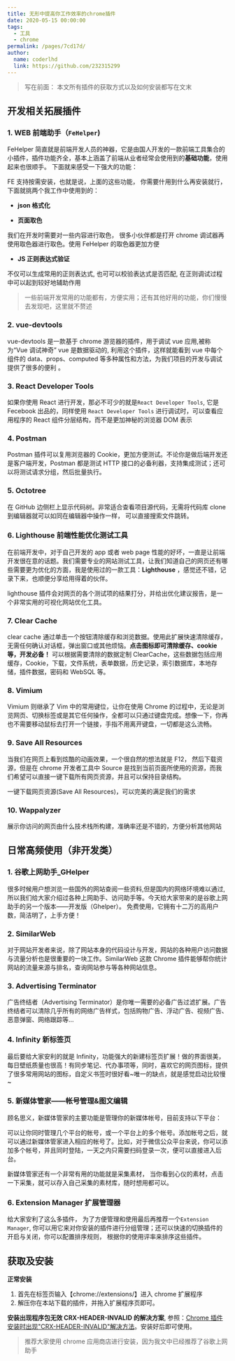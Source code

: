 ```yaml
---
title: 无形中提高你工作效率的chrome插件
date: 2020-05-15 00:00:00
tags: 
  - 工具
  - chrome
permalink: /pages/7cd17d/
author: 
  name: coderlhd
  link: https://github.com/232315299
---
```


> 写在前面： 本文所有插件的获取方式以及如何安装都写在文末

## 开发相关拓展插件

### 1. WEB 前端助手（`FeHelper`)

FeHelper 简直就是前端开发人员的神器，它是由国人开发的一款前端工具集合的小插件，插件功能齐全，基本上涵盖了前端从业者经常会使用到的**基础功能**，使用起来也很顺手。
下面就来感受一下强大的功能：

FE 支持按需安装，也就是说，上面的这些功能， 你需要什用到什么再安装就行， 下面就挑两个我工作中使用到的：

- **json 格式化**


- **页面取色**

我们在开发时需要对一些内容进行取色， 很多小伙伴都是打开 chrome 调试器再使用取色器进行取色。使用 FeHelper 的取色器更加方便


- **JS 正则表达式验证**

不仅可以生成常用的正则表达式, 也可可以校验表达式是否匹配, 在正则调试过程中可以起到较好地辅助作用


> 一些前端开发常用的功能都有，方便实用；还有其他好用的功能，你们慢慢去发现吧，这里就不赘述

### 2. vue-devtools

vue-devtools 是一款基于 chrome 游览器的插件，用于调试 vue 应用,被称为“Vue 调试神奇”
vue 是数据驱动的, 利用这个插件，这样就能看到 vue 中每个组件的 data、props、computed 等多种属性和方法，为我们项目的开发与调试提供了很多的便利 。


### 3. React Developer Tools

如果你使用 React 进行开发，那必不可少的就是`React Developer Tools`, 它是 Fecebook 出品的，同样使用 `React Developer Tools` 进行调试时，可以查看应用程序的 React 组件分层结构，而不是更加神秘的浏览器 DOM 表示


### 4. Postman

Postman 插件可以复用浏览器的 Cookie，更加方便测试。不论你是做后端开发还是客户端开发，Postman 都是测试 HTTP 接口的必备利器，支持集成测试；还可以将测试请求分组，然后批量执行。


### 5. Octotree

在 GitHub 边侧栏上显示代码树。非常适合查看项目源代码，无需将代码库 clone 到编辑器就可以如同在编辑器中操作一样， 可以直接搜索文件跳转。


### 6. Lighthouse 前端性能优化测试工具

在前端开发中，对于自己开发的 app 或者 web page 性能的好坏，一直是让前端开发很在意的话题。我们需要专业的网站测试工具，让我们知道自己的网页还有哪些需要更为优化的方面，我是使用过的一款工具：**Lighthouse** ，感觉还不错，记录下来，也顺便分享给用得着的伙伴。


lighthouse 插件会对网页的各个测试项的结果打分，并给出优化建议报告，是一个非常实用的可视化网站优化工具。

### 7. Clear Cache

clear cache 通过单击一个按钮清除缓存和浏览数据。使用此扩展快速清除缓存，无需任何确认对话框，弹出窗口或其他烦恼。**点击图标即可清除缓存、cookie 等，开发必备！** 可以根据需要清除的数据定制 ClearCache，这些数据包括应用缓存，Cookie，下载，文件系统，表单数据，历史记录，索引数据库，本地存储，插件数据，密码和 WebSQL 等。


### 8. Vimium

Vimium 则继承了 Vim 中的常用键位，让你在使用 Chrome 的过程中，无论是浏览网页、切换标签或是其它任何操作，全都可以只通过键盘完成。想像一下，你再也不需要移动鼠标去打开一个链接，手指不用离开键盘，一切都是这么流畅。


### 9. Save All Resources

当我们在网页上看到炫酷的动画效果，一个很自然的想法就是 F12， 然后下载资源，但是在 chrome 开发者工具中 Source 是找到当前页面所使用的资源，而我们希望可以直接一键下载所有网页资源，并且可以保持目录结构。

一键下载网页资源(Save All Resources)，可以完美的满足我们的需求

### 10. Wappalyzer

展示你访问的网页由什么技术栈所构建，准确率还是不错的，方便分析其他网站


## 日常高频使用（非开发类）

### 1. 谷歌上网助手\_GHelper

很多时候用户想浏览一些国外的网站查阅一些资料,但是国内的网络环境难以通过, 所以我们给大家介绍过各种上网助手、访问助手等。今天给大家带来的是谷歌上网助手的另一个版本——开发版（Ghelper）。
免费使用，它拥有十二万的高用户数，简洁明了，上手方便！


### 2. SimilarWeb

对于网站开发者来说，除了网站本身的代码设计与开发，网站的各种用户访问数据与流量分析也是很重要的一块工作。SimilarWeb 这款 Chrome 插件能够帮你统计网站的流量来源与排名，查询网站参与等各种网站信息。


### 3. Advertising Terminator

广告终结者（Advertising Terminator）是你唯一需要的必备广告过滤扩展。广告终结者可以清除几乎所有的网络广告样式，包括购物广告、浮动广告、视频广告、恶意弹窗、网络跟踪等...


### 4. Infinity 新标签页

最后要给大家安利的就是 Infinity，功能强大的新建标签页扩展！做的界面很美，每日壁纸质量也很高！有同步笔记、代办事项等，同时，喜欢它的网页图标，提供了很多常用网站的图标，自定义书签时很好看~唯一的缺点，就是感觉启动比较慢~


### 5. 新媒体管家——帐号管理&图文编辑

顾名思义，新媒体管家的主要功能是管理你的新媒体帐号，目前支持以下平台：


可以让你同时管理几个平台的帐号，或一个平台上的多个帐号。添加帐号之后，就可以通过新媒体管家进入相应的帐号了。比如，对于微信公众平台来说，你可以添加多个帐号，并且同时登陆，一天之内只需要扫码登录一次，便可以直接进入后台。

新媒体管家还有一个非常有用的功能就是采集素材， 当你看到心仪的素材，点击一下采集，就可以存入自己采集的素材库，随时想用都可以。

### 6. Extension Manager 扩展管理器

给大家安利了这么多插件， 为了方便管理和使用最后再推荐一个`Extension Manager`, 你可以用它来对你安装的插件进行分组管理；还可以快速的切换插件的开启与关闭，你可以配置排序规则， 根据你的使用评率来排序这些插件。


## 获取及安装

**正常安装**

1. 首先在标签页输入【chrome://extensions/】进入 chrome 扩展程序
2. 解压你在本站下载的插件，并拖入扩展程序页即可。

**安装出现程序包无效 CRX-HEADER-INVALID 的解决方案**, 参照：[Chrome 插件安装时出现"CRX-HEADER-INVALID"解决方法](https://chromecj.com/utilities/2019-04/1971.html)。安装好后即可使用。

> 推荐大家使用 chrome 应用商店进行安装，因为我文中已经推荐了谷歌上网助手
